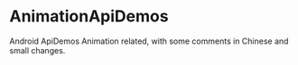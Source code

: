 AnimationApiDemos
=================

Android ApiDemos Animation related, with some comments in Chinese and small changes.
